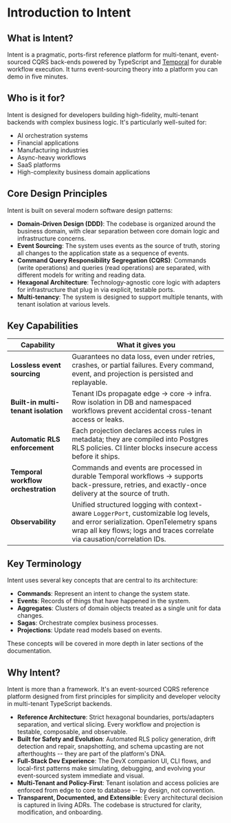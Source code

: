 # Introduction to Intent

## What is Intent?

Intent is a pragmatic, ports-first reference platform for multi-tenant, event-sourced CQRS back-ends powered by TypeScript and [Temporal](https://github.com/temporalio/temporal) for durable workflow execution. It turns event-sourcing theory into a platform you can demo in five minutes.

## Who is it for?

Intent is designed for developers building high-fidelity, multi-tenant backends with complex business logic. It's particularly well-suited for:

- AI orchestration systems
- Financial applications
- Manufacturing industries
- Async-heavy workflows
- SaaS platforms
- High-complexity business domain applications

## Core Design Principles

Intent is built on several modern software design patterns:

- **Domain-Driven Design (DDD)**: The codebase is organized around the business domain, with clear separation between core domain logic and infrastructure concerns.
- **Event Sourcing**: The system uses events as the source of truth, storing all changes to the application state as a sequence of events.
- **Command Query Responsibility Segregation (CQRS)**: Commands (write operations) and queries (read operations) are separated, with different models for writing and reading data.
- **Hexagonal Architecture**: Technology-agnostic core logic with adapters for infrastructure that plug in via explicit, testable ports.
- **Multi-tenancy**: The system is designed to support multiple tenants, with tenant isolation at various levels.

## Key Capabilities

| Capability | What it gives you |
|------------|-------------------|
| **Lossless event sourcing** | Guarantees no data loss, even under retries, crashes, or partial failures. Every command, event, and projection is persisted and replayable. |
| **Built-in multi-tenant isolation** | Tenant IDs propagate edge → core → infra. Row isolation in DB and namespaced workflows prevent accidental cross-tenant access or leaks. |
| **Automatic RLS enforcement** | Each projection declares access rules in metadata; they are compiled into Postgres RLS policies. CI linter blocks insecure access before it ships. |
| **Temporal workflow orchestration** | Commands and events are processed in durable Temporal workflows → supports back-pressure, retries, and exactly-once delivery at the source of truth. |
| **Observability** | Unified structured logging with context-aware `LoggerPort`, customizable log levels, and error serialization. OpenTelemetry spans wrap all key flows; logs and traces correlate via causation/correlation IDs. |

## Key Terminology

Intent uses several key concepts that are central to its architecture:

- **Commands**: Represent an intent to change the system state.
- **Events**: Records of things that have happened in the system.
- **Aggregates**: Clusters of domain objects treated as a single unit for data changes.
- **Sagas**: Orchestrate complex business processes.
- **Projections**: Update read models based on events.

These concepts will be covered in more depth in later sections of the documentation.

## Why Intent?

Intent is more than a framework. It's an event-sourced CQRS reference platform designed from first principles for simplicity and developer velocity in multi-tenant TypeScript backends.

- **Reference Architecture**: Strict hexagonal boundaries, ports/adapters separation, and vertical slicing. Every workflow and projection is testable, composable, and observable.
- **Built for Safety and Evolution**: Automated RLS policy generation, drift detection and repair, snapshotting, and schema upcasting are not afterthoughts -- they are part of the platform's DNA.
- **Full-Stack Dev Experience**: The DevX companion UI, CLI flows, and local-first patterns make simulating, debugging, and evolving your event-sourced system immediate and visual.
- **Multi-Tenant and Policy-First**: Tenant isolation and access policies are enforced from edge to core to database -- by design, not convention.
- **Transparent, Documented, and Extensible**: Every architectural decision is captured in living ADRs. The codebase is structured for clarity, modification, and onboarding.